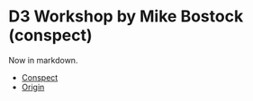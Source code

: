 # D3 Workshop by Mike Bostock (conspect)
Now in markdown.

- [Conspect](./index.md)
- [Origin](https://bost.ocks.org/mike/d3/workshop/#0)
